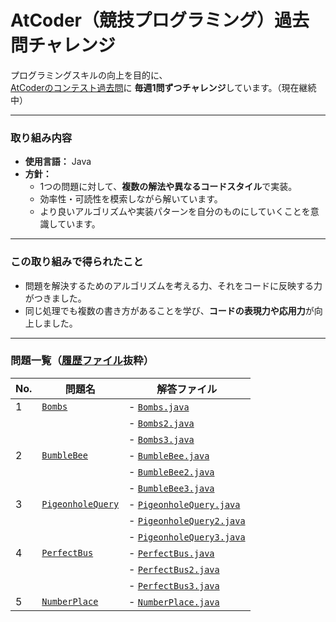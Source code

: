 # AtCoder（競技プログラミング）過去問チャレンジ


プログラミングスキルの向上を目的に、   
[AtCoderのコンテスト過去問](https://atcoder.jp/contests/archive)に **毎週1問ずつチャレンジ**しています。（現在継続中）

---

### 取り組み内容

- **使用言語：** Java  
- **方針：**  
  - 1つの問題に対して、**複数の解法や異なるコードスタイル**で実装。
  - 効率性・可読性を模索しながら解いています。
  - より良いアルゴリズムや実装パターンを自分のものにしていくことを意識しています。


---

### この取り組みで得られたこと

- 問題を解決するためのアルゴリズムを考える力、それをコードに反映する力がつきました。
- 同じ処理でも複数の書き方があることを学び、**コードの表現力や応用力**が向上しました。  

---

### 問題一覧（[履歴ファイル](https://github.com/nao-qp/Javawork/blob/main/solved_problems_list.txt)抜粋）

| No. | 問題名     | 解答ファイル               |
|-----|------------|----------------------------|
| 1   | [`Bombs`](https://atcoder.jp/contests/abc295/tasks/abc295_b) | - [`Bombs.java`](https://github.com/nao-qp/Javawork/blob/main/JavaWork/src/work01/Bombs.java)
|     |            | - [`Bombs2.java`](https://github.com/nao-qp/Javawork/blob/main/JavaWork/src/work01/Bombs2.java)|
|     |            | - [`Bombs3.java`](https://github.com/nao-qp/Javawork/blob/main/JavaWork/src/work01/Bombs3.java)|
| 2   | [`BumbleBee`](https://atcoder.jp/contests/abc022/tasks/abc022_b) | - [`BumbleBee.java`](https://github.com/nao-qp/Javawork/blob/main/JavaWork/src/work01/BumbleBee.java)
|     |            | - [`BumbleBee2.java`](https://github.com/nao-qp/Javawork/blob/main/JavaWork/src/work01/BumbleBee2.java)|
|     |            | - [`BumbleBee3.java`](https://github.com/nao-qp/Javawork/blob/main/JavaWork/src/work01/BumbleBee3.java)|
| 3   | [`PigeonholeQuery`](https://atcoder.jp/contests/abc391/tasks/abc391_c) | - [`PigeonholeQuery.java`](https://github.com/nao-qp/Javawork/blob/main/JavaWork/src/work01/PigeonholeQuery.java)
|     |            | - [`PigeonholeQuery2.java`](https://github.com/nao-qp/Javawork/blob/main/JavaWork/src/work01/PigeonholeQuery2.java)|
|     |            | - [`PigeonholeQuery3.java`](https://github.com/nao-qp/Javawork/blob/main/JavaWork/src/work01/PigeonholeQuery3.java)|
| 4   | [`PerfectBus`](https://atcoder.jp/contests/abc339/tasks/abc339_c) | - [`PerfectBus.java`](https://github.com/nao-qp/Javawork/blob/main/JavaWork/src/work01/PerfectBus.java)
|     |            | - [`PerfectBus2.java`](https://github.com/nao-qp/Javawork/blob/main/JavaWork/src/work01/PerfectBus2.java)|
|     |            | - [`PerfectBus3.java`](https://github.com/nao-qp/Javawork/blob/main/JavaWork/src/work01/PerfectBus3.java)|
| 5   | [`NumberPlace`](https://atcoder.jp/contests/abc327/tasks/abc327_c) | - [`NumberPlace.java`](https://github.com/nao-qp/Javawork/blob/main/JavaWork/src/work01/NumberPlace.java)

